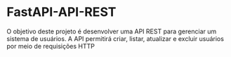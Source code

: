 # FastAPI-API-REST
O objetivo deste projeto é desenvolver uma API REST para gerenciar um sistema de usuários. A API permitirá criar, listar, atualizar e excluir usuários por meio de requisições HTTP
